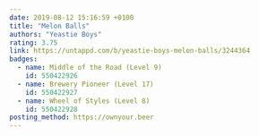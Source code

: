 ```yaml
---
date: 2019-08-12 15:16:59 +0100
title: "Melon Balls"
authors: "Yeastie Boys"
rating: 3.75
link: https://untappd.com/b/yeastie-boys-melon-balls/3244364
badges:
  - name: Middle of the Road (Level 9)
    id: 550422926
  - name: Brewery Pioneer (Level 17)
    id: 550422927
  - name: Wheel of Styles (Level 8)
    id: 550422928
posting_method: https://ownyour.beer
---
```

